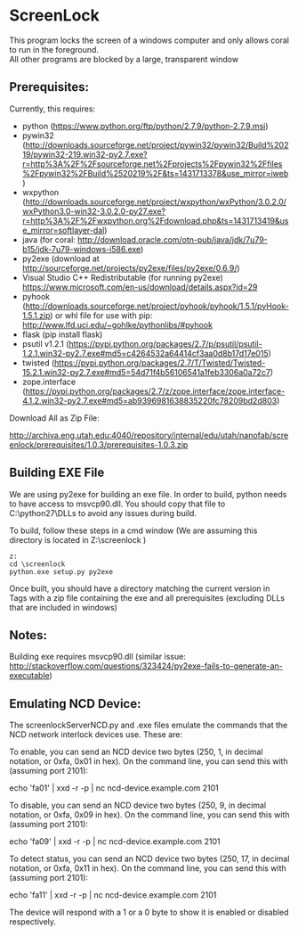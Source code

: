 ScreenLock
===

This program locks the screen of a windows computer and only allows coral to run in the foreground.  
All other programs are blocked by a large, transparent window

Prerequisites:
---

Currently, this requires:

* python (https://www.python.org/ftp/python/2.7.9/python-2.7.9.msi)
* pywin32 (http://downloads.sourceforge.net/project/pywin32/pywin32/Build%20219/pywin32-219.win32-py2.7.exe?r=http%3A%2F%2Fsourceforge.net%2Fprojects%2Fpywin32%2Ffiles%2Fpywin32%2FBuild%2520219%2F&ts=1431713378&use_mirror=iweb)
* wxpython (http://downloads.sourceforge.net/project/wxpython/wxPython/3.0.2.0/wxPython3.0-win32-3.0.2.0-py27.exe?r=http%3A%2F%2Fwxpython.org%2Fdownload.php&ts=1431713419&use_mirror=softlayer-dal)
* java (for coral: http://download.oracle.com/otn-pub/java/jdk/7u79-b15/jdk-7u79-windows-i586.exe)
* py2exe (download at http://sourceforge.net/projects/py2exe/files/py2exe/0.6.9/)
* Visual Studio C++ Redistributable (for running py2exe) https://www.microsoft.com/en-us/download/details.aspx?id=29
* pyhook (http://downloads.sourceforge.net/project/pyhook/pyhook/1.5.1/pyHook-1.5.1.zip) or whl file for use with pip: http://www.lfd.uci.edu/~gohlke/pythonlibs/#pyhook
* flask (pip install flask)
* psutil v1.2.1 (https://pypi.python.org/packages/2.7/p/psutil/psutil-1.2.1.win32-py2.7.exe#md5=c4264532a64414cf3aa0d8b17d17e015)
* twisted (https://pypi.python.org/packages/2.7/T/Twisted/Twisted-15.2.1.win32-py2.7.exe#md5=54d71f4b56106541a1feb3306a0a72c7)
* zope.interface (https://pypi.python.org/packages/2.7/z/zope.interface/zope.interface-4.1.2.win32-py2.7.exe#md5=ab9396981638835220fc78209bd2d803)

Download All as Zip File:

http://archiva.eng.utah.edu:4040/repository/internal/edu/utah/nanofab/screenlock/prerequisites/1.0.3/prerequisites-1.0.3.zip


Building EXE File
---

We are using py2exe for building an exe file.  In order to build, python needs to have access to msvcp90.dll.
You should copy that file to C:\python27\DLLs to avoid any issues during build.

To build, follow these steps in a cmd window (We are assuming this directory is located in Z:\screenlock )

    z:
    cd \screenlock
    python.exe setup.py py2exe

Once built, you should have a directory matching the current version in Tags with a zip file containing the exe and all
prerequisites (excluding DLLs that are included in windows)


Notes:
---
Building exe requires msvcp90.dll (similar issue: http://stackoverflow.com/questions/323424/py2exe-fails-to-generate-an-executable)

Emulating NCD Device:
---
The screenlockServerNCD.py and .exe files emulate the commands that the NCD network interlock devices use.  These are:

To enable, you can send an NCD device two bytes (250, 1, in decimal notation, or 0xfa, 0x01 in hex).  On the command line, you can send this with (assuming port 2101):

  echo 'fa01' | xxd -r -p | nc ncd-device.example.com 2101

To disable, you can send an NCD device two bytes (250, 9, in decimal notation, or 0xfa, 0x09 in hex).  On the command line, you can send this with (assuming port 2101):

  echo 'fa09' | xxd -r -p | nc ncd-device.example.com 2101

To detect status, you can send an NCD device two bytes (250, 17, in decimal notation, or 0xfa, 0x11 in hex).  On the command line, you can send this with (assuming port 2101):

  echo 'fa11' | xxd -r -p | nc ncd-device.example.com 2101

The device will respond with a 1 or a 0 byte to show it is enabled or disabled respectively.
